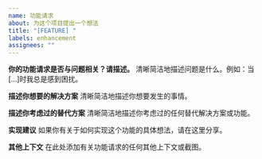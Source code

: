 ```yaml
---
name: 功能请求
about: 为这个项目提出一个想法
title: "[FEATURE] "
labels: enhancement
assignees: ""
---
```


**你的功能请求是否与问题相关？请描述。**
清晰简洁地描述问题是什么。例如：当[...]时我总是感到困扰。

**描述你想要的解决方案**
清晰简洁地描述你想要发生的事情。

**描述你考虑过的替代方案**
清晰简洁地描述你考虑过的任何替代解决方案或功能。

**实现建议**
如果你有关于如何实现这个功能的具体想法，请在这里分享。

**其他上下文**
在此处添加有关功能请求的任何其他上下文或截图。
